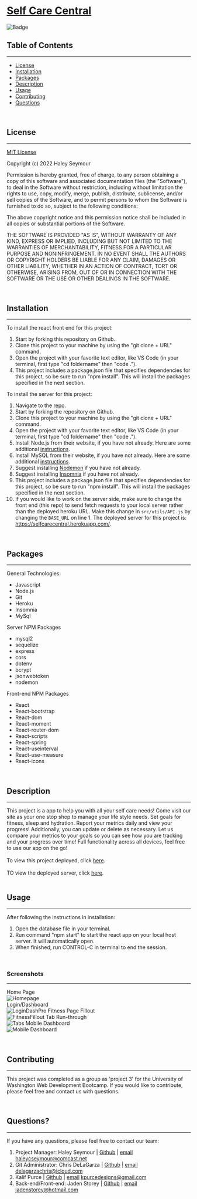# **[Self Care Central](https://selfcarecentral.herokuapp.com/)**

![Badge](https://img.shields.io/badge/license-MIT-blue)

## Table of Contents
---
* [License](#license)
* [Installation](#installation)
* [Packages](#packages)
* [Description](#description)
* [Usage](#usage)
* [Contributing](#contributing)
* [Questions](#questions)

<br>

## License 
---
[MIT License](./LICENSE) <br>

Copyright (c) 2022 Haley Seymour

Permission is hereby granted, free of charge, to any person obtaining a copy
of this software and associated documentation files (the "Software"), to deal
in the Software without restriction, including without limitation the rights
to use, copy, modify, merge, publish, distribute, sublicense, and/or sell
copies of the Software, and to permit persons to whom the Software is
furnished to do so, subject to the following conditions:

The above copyright notice and this permission notice shall be included in all
copies or substantial portions of the Software.

THE SOFTWARE IS PROVIDED "AS IS", WITHOUT WARRANTY OF ANY KIND, EXPRESS OR
IMPLIED, INCLUDING BUT NOT LIMITED TO THE WARRANTIES OF MERCHANTABILITY,
FITNESS FOR A PARTICULAR PURPOSE AND NONINFRINGEMENT. IN NO EVENT SHALL THE
AUTHORS OR COPYRIGHT HOLDERS BE LIABLE FOR ANY CLAIM, DAMAGES OR OTHER
LIABILITY, WHETHER IN AN ACTION OF CONTRACT, TORT OR OTHERWISE, ARISING FROM,
OUT OF OR IN CONNECTION WITH THE SOFTWARE OR THE USE OR OTHER DEALINGS IN THE
SOFTWARE.
 <br>

<br>

## Installation
---
To install the react front end for this project: 
1. Start by forking this repository on Github. 
2. Clone this project to your machine by using the "git clone + URL" command. 
3. Open the project with your favorite text editor, like VS Code (in your terminal, first type "cd foldername" then "code ."). 
4. This project includes a package.json file that specifies dependencies for this project, so be sure to run "npm install". This will install the packages specified in the next section. 

To install the server for this project: 
1. Navigate to the [repo](https://github.com/hseymo/selfcareBackend).
2. Start by forking the repository on Github. 
3. Clone this project to your machine by using the "git clone + URL" command. 
4. Open the project with your favorite text editor, like VS Code (in your terminal, first type "cd foldername" then "code ."). 
5. Install Node.js from their website, if you have not already. Here are some additional [instructions](https://coding-boot-camp.github.io/full-stack/nodejs/how-to-install-nodejs).
6. Install MySQL from their website, if you have not already. Here are some additional [instructions](https://coding-boot-camp.github.io/full-stack/mysql/mysql-installation-guide).
7. Suggest installing [Nodemon](https://www.npmjs.com/package/nodemon) if you have not already.
8. Suggest installing [Insomnia](https://insomnia.rest/download) if you have not already. 
9. This project includes a package.json file that specifies dependencies for this project, so be sure to run "npm install". This will install the packages specified in the next section. 
10. If you would like to work on the server side, make sure to change the front end (this repo) to send fetch requests to your local server rather than the deployed heroku URL. Make this change in `src/utils/API.js` by changing the `BASE_URL` on line 1. 
The deployed server for this project is: https://selfcarecentral.herokuapp.com/.

<br>

## Packages
---
General Technologies: 
- Javascript
- Node.js
- Git
- Heroku 
- Insomnia
- MySql

Server NPM Packages
- mysql2
- sequelize 
- express
- cors
- dotenv
- bcrypt
- jsonwebtoken
- nodemon 

Front-end NPM Packages
- React
- React-bootstrap
- React-dom
- React-moment
- React-router-dom
- React-scripts
- React-spring
- React-useinterval
- React-use-measure
- React-icons

<br>

## Description
---
This project is a app to help you with all your self care needs! Come visit our site as your one stop shop to manage your life style needs. Set goals for fitness, sleep and hydration. Report your metrics daily and view your progress! Additionally, you can update or delete as necessary. Let us compare your metrics to your goals so you can see how you are tracking and your progress over time! Full functionality across all devices, feel free to use our app on the go!
 <br><br>
To view this project deployed, click [here](https://selfcarecentral.herokuapp.com/). <br><br>
TO view the deployed server, click [here](https://selfcarecentral.herokuapp.com/).<br><br>

## Usage 
---
After following the instructions in installation: 
1. Open the database file in your terminal. 
2. Run command "npm start" to start the react app on your local host server. It will automatically open. 
3. When finished, run CONTROL-C in terminal to end the session. 
<br>

### **Screenshots**
--- 
Home Page<br>
![Homepage](./public/images/Home.png)
<br>
Login/Dashboard <br>
![LoginDashPro](./public/images/homeLoginDashboard.gif)
 Fitness Page Fillout    <br>
![FitnessFillout](./public/images/fitnessFillout.gif)
Tab Run-through <br>
![Tabs](./public/images/tabsScroll.gif)
Mobile Dashboard <br>
![Mobile Dashboard](./public/images/mobileDashboard.png)

<br>

## Contributing 
---
This project was completed as a group as 'project 3' for the University of Washington Web Development Bootcamp. If you would like to contribute, please feel free and contact us with questions. 

<br>

## Questions?
---
If you have any questions, please feel free to contact our team: 
1. Project Manager: Haley Seymour | [Github](https://github.com/hseymo) | [email](mailto:haleycseymour@comcast.net) haleycseymour@comcast.net
2. Git Administrator: Chris DeLaGarza | [Github](https://github.com/Interrubble) | [email](mailto:delagarzachris@icloud.com) delagarzachris@icloud.com
3. Kalif Purce | [Github](https://github.com/Unconditionallove47) | [email](mailto:kpurcedesigns@gmail.com) kpurcedesigns@gmail.com
4. Back-end/Front-end: Jaden Storey | [Github](https://github.com/eminss) | [email](mailto:jadenstorey@hotmail.com) jadenstorey@hotmail.com
